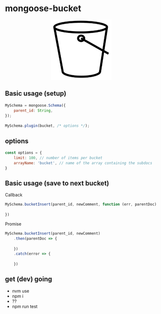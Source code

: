 # mongoose-bucket
<p align="center">
	<img height="200" width="200" src="https://raw.githubusercontent.com/JayMc/mongoose-bucket/master/logo.png">
</p>

## Basic usage (setup)
```javascript
MySchema = mongoose.Schema({
	parent_id: String,
});

MySchema.plugin(bucket, /* options */);
```

## options
```javascript
const options = {
	limit: 100, // number of items per bucket
	arrayName: 'bucket', // name of the array containing the subdocs
}
```

## Basic usage (save to next bucket)
Callback
```javascript
MySchema.bucketInsert(parent_id, newComment, function (err, parentDoc) {

})
```

Promise
```javascript
MySchema.bucketInsert(parent_id, newComment)
	.then(parentDoc => {

	})
	.catch(error => {

	})
```

## get (dev) going
* nvm use
* npm i
* ??
* npm run test
